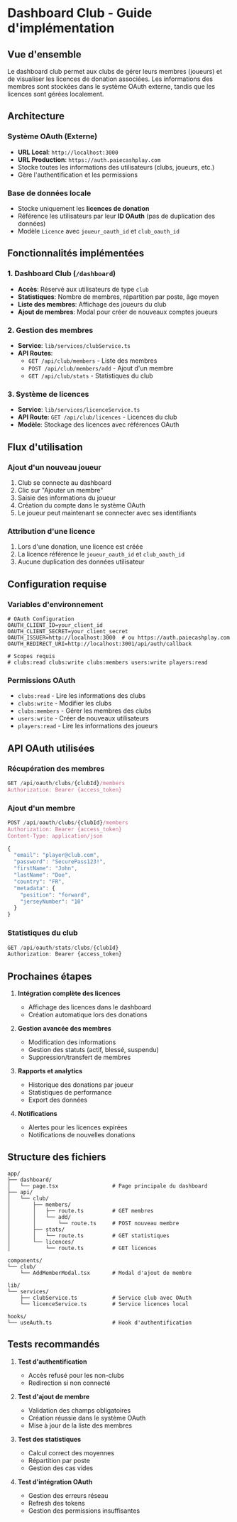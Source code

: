 # Dashboard Club - Guide d'implémentation

## Vue d'ensemble

Le dashboard club permet aux clubs de gérer leurs membres (joueurs) et de visualiser les licences de donation associées. Les informations des membres sont stockées dans le système OAuth externe, tandis que les licences sont gérées localement.

## Architecture

### Système OAuth (Externe)
- **URL Local**: `http://localhost:3000`
- **URL Production**: `https://auth.paiecashplay.com`
- Stocke toutes les informations des utilisateurs (clubs, joueurs, etc.)
- Gère l'authentification et les permissions

### Base de données locale
- Stocke uniquement les **licences de donation**
- Référence les utilisateurs par leur **ID OAuth** (pas de duplication des données)
- Modèle `Licence` avec `joueur_oauth_id` et `club_oauth_id`

## Fonctionnalités implémentées

### 1. Dashboard Club (`/dashboard`)
- **Accès**: Réservé aux utilisateurs de type `club`
- **Statistiques**: Nombre de membres, répartition par poste, âge moyen
- **Liste des membres**: Affichage des joueurs du club
- **Ajout de membres**: Modal pour créer de nouveaux comptes joueurs

### 2. Gestion des membres
- **Service**: `lib/services/clubService.ts`
- **API Routes**: 
  - `GET /api/club/members` - Liste des membres
  - `POST /api/club/members/add` - Ajout d'un membre
  - `GET /api/club/stats` - Statistiques du club

### 3. Système de licences
- **Service**: `lib/services/licenceService.ts`
- **API Route**: `GET /api/club/licences` - Licences du club
- **Modèle**: Stockage des licences avec références OAuth

## Flux d'utilisation

### Ajout d'un nouveau joueur
1. Club se connecte au dashboard
2. Clic sur "Ajouter un membre"
3. Saisie des informations du joueur
4. Création du compte dans le système OAuth
5. Le joueur peut maintenant se connecter avec ses identifiants

### Attribution d'une licence
1. Lors d'une donation, une licence est créée
2. La licence référence le `joueur_oauth_id` et `club_oauth_id`
3. Aucune duplication des données utilisateur

## Configuration requise

### Variables d'environnement
```env
# OAuth Configuration
OAUTH_CLIENT_ID=your_client_id
OAUTH_CLIENT_SECRET=your_client_secret
OAUTH_ISSUER=http://localhost:3000  # ou https://auth.paiecashplay.com
OAUTH_REDIRECT_URI=http://localhost:3001/api/auth/callback

# Scopes requis
# clubs:read clubs:write clubs:members users:write players:read
```

### Permissions OAuth
- `clubs:read` - Lire les informations des clubs
- `clubs:write` - Modifier les clubs
- `clubs:members` - Gérer les membres des clubs
- `users:write` - Créer de nouveaux utilisateurs
- `players:read` - Lire les informations des joueurs

## API OAuth utilisées

### Récupération des membres
```javascript
GET /api/oauth/clubs/{clubId}/members
Authorization: Bearer {access_token}
```

### Ajout d'un membre
```javascript
POST /api/oauth/clubs/{clubId}/members
Authorization: Bearer {access_token}
Content-Type: application/json

{
  "email": "player@club.com",
  "password": "SecurePass123!",
  "firstName": "John",
  "lastName": "Doe",
  "country": "FR",
  "metadata": {
    "position": "forward",
    "jerseyNumber": "10"
  }
}
```

### Statistiques du club
```javascript
GET /api/oauth/stats/clubs/{clubId}
Authorization: Bearer {access_token}
```

## Prochaines étapes

1. **Intégration complète des licences**
   - Affichage des licences dans le dashboard
   - Création automatique lors des donations

2. **Gestion avancée des membres**
   - Modification des informations
   - Gestion des statuts (actif, blessé, suspendu)
   - Suppression/transfert de membres

3. **Rapports et analytics**
   - Historique des donations par joueur
   - Statistiques de performance
   - Export des données

4. **Notifications**
   - Alertes pour les licences expirées
   - Notifications de nouvelles donations

## Structure des fichiers

```
app/
├── dashboard/
│   └── page.tsx                 # Page principale du dashboard
├── api/
│   └── club/
│       ├── members/
│       │   ├── route.ts         # GET membres
│       │   └── add/
│       │       └── route.ts     # POST nouveau membre
│       ├── stats/
│       │   └── route.ts         # GET statistiques
│       └── licences/
│           └── route.ts         # GET licences

components/
└── club/
    └── AddMemberModal.tsx       # Modal d'ajout de membre

lib/
└── services/
    ├── clubService.ts           # Service club avec OAuth
    └── licenceService.ts        # Service licences local

hooks/
└── useAuth.ts                   # Hook d'authentification
```

## Tests recommandés

1. **Test d'authentification**
   - Accès refusé pour les non-clubs
   - Redirection si non connecté

2. **Test d'ajout de membre**
   - Validation des champs obligatoires
   - Création réussie dans le système OAuth
   - Mise à jour de la liste des membres

3. **Test des statistiques**
   - Calcul correct des moyennes
   - Répartition par poste
   - Gestion des cas vides

4. **Test d'intégration OAuth**
   - Gestion des erreurs réseau
   - Refresh des tokens
   - Gestion des permissions insuffisantes